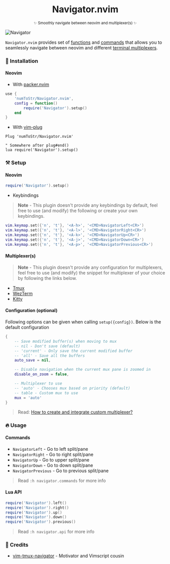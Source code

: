 <h1 align='center'>Navigator.nvim</h1>
<p align="center"><sup>✨ Smoothly navigate between neovim and multiplexer(s) ✨</sup></p>

![Navigator](https://user-images.githubusercontent.com/24727447/157040356-1f44323a-c7b6-4955-8207-5e6cade08c9e.gif "Navigating to the moon")

`Navigator.nvim` provides set of [functions](#lua-api) and [commands](#commands) that allows you to seamlessly navigate between neovim and different [terminal multiplexers](#multiplexers).

### 🚀 Installation

#### Neovim

- With [packer.nvim](https://github.com/wbthomason/packer.nvim)

```lua
use {
    'numToStr/Navigator.nvim',
    config = function()
        require('Navigator').setup()
    end
}
```

- With [vim-plug](https://github.com/junegunn/vim-plug)

```vim
Plug 'numToStr/Navigator.nvim'

" Somewhere after plug#end()
lua require('Navigator').setup()
```

### ⚒️ Setup

#### Neovim

```lua
require('Navigator').setup()
```

- Keybindings

> **Note** - This plugin doesn't provide any keybindings by default, feel free to use (and modify) the following or create your own keybindings.

```lua
vim.keymap.set({'n', 't'}, '<A-h>', '<CMD>NavigatorLeft<CR>')
vim.keymap.set({'n', 't'}, '<A-l>', '<CMD>NavigatorRight<CR>')
vim.keymap.set({'n', 't'}, '<A-k>', '<CMD>NavigatorUp<CR>')
vim.keymap.set({'n', 't'}, '<A-j>', '<CMD>NavigatorDown<CR>')
vim.keymap.set({'n', 't'}, '<A-p>', '<CMD>NavigatorPrevious<CR>')
```

#### Multiplexer(s)

> **Note** - This plugin doesn't provide any configuration for multiplexers, feel free to use (and modify) the snippet for multiplexer of your choice by following the links below.

- [Tmux](https://github.com/numToStr/Navigator.nvim/wiki/Tmux-Integration)
- [WezTerm](https://github.com/numToStr/Navigator.nvim/wiki/WezTerm-Integration)
- [Kitty](https://github.com/numToStr/Navigator.nvim/wiki/Kitty-Integration)

#### Configuration (optional)

Following options can be given when calling `setup({config})`. Below is the default configuration

```lua
{
    -- Save modified buffer(s) when moving to mux
    -- nil - Don't save (default)
    -- 'current' - Only save the current modified buffer
    -- 'all' - Save all the buffers
    auto_save = nil,

    -- Disable navigation when the current mux pane is zoomed in
    disable_on_zoom = false,

    -- Multiplexer to use
    -- 'auto' - Chooses mux based on priority (default)
    -- table - Custom mux to use
    mux = 'auto'
}
```

> Read: [How to create and integrate custom multiplexer?](https://github.com/numToStr/Navigator.nvim/wiki/Custom-Multiplexer)

### 🔥 Usage

#### Commands

- `NavigatorLeft` - Go to left split/pane
- `NavigatorRight` - Go to right split/pane
- `NavigatorUp` - Go to upper split/pane
- `NavigatorDown` - Go to down split/pane
- `NavigatorPrevious` - Go to previous split/pane

> Read `:h navigator.commands` for more info

#### Lua API

```lua
require('Navigator').left()
require('Navigator').right()
require('Navigator').up()
require('Navigator').down()
require('Navigator').previous()
```

> Read `:h navigator.api` for more info

### 💐 Credits

- [vim-tmux-navigator](https://github.com/christoomey/vim-tmux-navigator) - Motivator and Vimscript cousin

